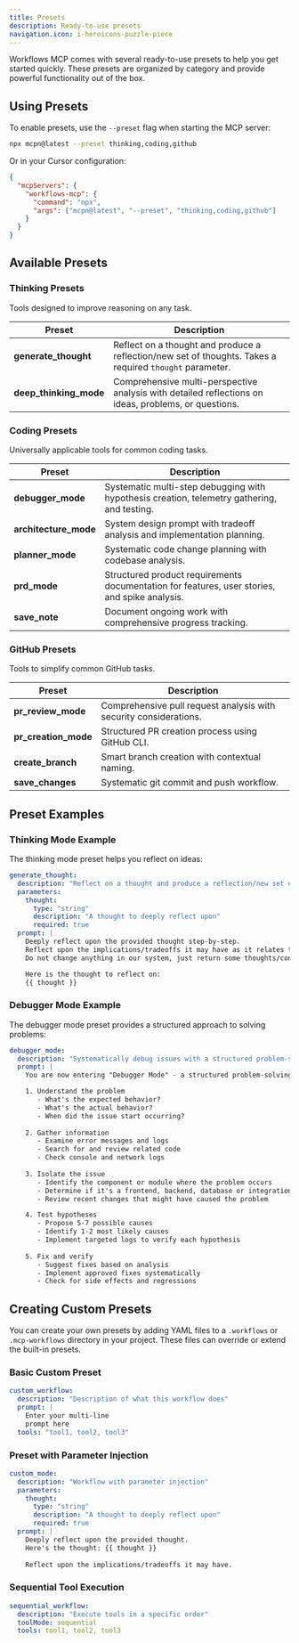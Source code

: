 ```yaml
---
title: Presets
description: Ready-to-use presets
navigation.icon: i-heroicons-puzzle-piece
---
```


Workflows MCP comes with several ready-to-use presets to help you get started quickly. These presets are organized by category and provide powerful functionality out of the box.

## Using Presets

To enable presets, use the `--preset` flag when starting the MCP server:

```bash
npx mcpn@latest --preset thinking,coding,github
```

Or in your Cursor configuration:

```json
{
  "mcpServers": {
    "workflows-mcp": {
      "command": "npx",
      "args": ["mcpn@latest", "--preset", "thinking,coding,github"]
    }
  }
}
```

## Available Presets

### Thinking Presets

Tools designed to improve reasoning on any task.

| Preset | Description |
|--------|-------------|
| **generate_thought** | Reflect on a thought and produce a reflection/new set of thoughts. Takes a required `thought` parameter. |
| **deep_thinking_mode** | Comprehensive multi-perspective analysis with detailed reflections on ideas, problems, or questions. |

### Coding Presets

Universally applicable tools for common coding tasks.

| Preset | Description |
|--------|-------------|
| **debugger_mode** | Systematic multi-step debugging with hypothesis creation, telemetry gathering, and testing. |
| **architecture_mode** | System design prompt with tradeoff analysis and implementation planning. |
| **planner_mode** | Systematic code change planning with codebase analysis. |
| **prd_mode** | Structured product requirements documentation for features, user stories, and spike analysis. |
| **save_note** | Document ongoing work with comprehensive progress tracking. |

### GitHub Presets

Tools to simplify common GitHub tasks.

| Preset | Description |
|--------|-------------|
| **pr_review_mode** | Comprehensive pull request analysis with security considerations. |
| **pr_creation_mode** | Structured PR creation process using GitHub CLI. |
| **create_branch** | Smart branch creation with contextual naming. |
| **save_changes** | Systematic git commit and push workflow. |

## Preset Examples

### Thinking Mode Example

The thinking mode preset helps you reflect on ideas:

```yaml
generate_thought:
  description: "Reflect on a thought and produce a reflection/new set of thoughts"
  parameters:
    thought:
      type: "string"
      description: "A thought to deeply reflect upon"
      required: true
  prompt: |
    Deeply reflect upon the provided thought step-by-step.
    Reflect upon the implications/tradeoffs it may have as it relates to my current goals, challenges and our conversation.
    Do not change anything in our system, just return some thoughts/considerations/analysis based on your reflection of the provided thought.

    Here is the thought to reflect on:
    {{ thought }}
```

### Debugger Mode Example

The debugger mode preset provides a structured approach to solving problems:

```yaml
debugger_mode:
  description: "Systematically debug issues with a structured problem-solving approach"
  prompt: |
    You are now entering "Debugger Mode" - a structured problem-solving approach to debug issues.

    1. Understand the problem
       - What's the expected behavior?
       - What's the actual behavior?
       - When did the issue start occurring?
       
    2. Gather information
       - Examine error messages and logs
       - Search for and review related code
       - Check console and network logs
       
    3. Isolate the issue
       - Identify the component or module where the problem occurs
       - Determine if it's a frontend, backend, database or integration issue
       - Review recent changes that might have caused the problem

    4. Test hypotheses
       - Propose 5-7 possible causes
       - Identify 1-2 most likely causes
       - Implement targeted logs to verify each hypothesis
       
    5. Fix and verify
       - Suggest fixes based on analysis
       - Implement approved fixes systematically
       - Check for side effects and regressions
```

## Creating Custom Presets

You can create your own presets by adding YAML files to a `.workflows` or `.mcp-workflows` directory in your project. These files can override or extend the built-in presets.

### Basic Custom Preset

```yaml
custom_workflow:
  description: "Description of what this workflow does"
  prompt: |
    Enter your multi-line
    prompt here
  tools: "tool1, tool2, tool3"
```

### Preset with Parameter Injection

```yaml
custom_mode:
  description: "Workflow with parameter injection"
  parameters:
    thought:
      type: "string"
      description: "A thought to deeply reflect upon"
      required: true
  prompt: |
    Deeply reflect upon the provided thought.
    Here's the thought: {{ thought }}
    
    Reflect upon the implications/tradeoffs it may have.
```

### Sequential Tool Execution

```yaml
sequential_workflow:
  description: "Execute tools in a specific order"
  toolMode: sequential
  tools: tool1, tool2, tool3
```
